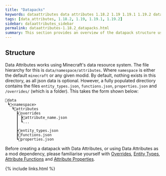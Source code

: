 ```yaml
---
title: "Datapacks"
keywords: dataattributes data attributes 1.18.2 1.19 1.19.1 1.19.2 datapacks
tags: [data_attributes, 1.18.2, 1.19, 1.19.1, 1.19.2]
sidebar: dataattributes_sidebar
permalink: dataattributes-1.18.2_datapacks.html
summary: This section provides an overview of the datapack structure used by Data Attributes for Minecraft 1.18.2.
---
```


## Structure

Data Attributes works using Minecraft's data resource system. The file hierarchy for this is `data/namespace/attributes`. Where `namespace` is either the default `minecraft` or any given modid. By default, nothing exists in this directory, as all json data is optional. However, a fully populated directiory contains the files `entity_types.json`, `functions.json`, `properties.json` and `/overrides/` (which is a folder). This takes the form shown below:

```
📂data
 ┗📂<namespace>
   ┗📂attributes
     ┣📂overrides
     ┃ ┣📄attribute_name.json
     ┃ ┗...
     ┃
     ┣📄entity_types.json
     ┣📄functions.json
     ┗📄properties.json
```

Before creating a datapack with Data Attributes, or using Data Attributes as a mod dependency, please familiarise yourself with [Overrides](dataattributes-1.18.2_overrides), [Entity Types](dataattributes-1.18.2_entity_types), [Attribute Functions](dataattributes-1.18.2_attribute_functions) and [Attribute Properties](dataattributes-1.18.2_attribute_properties).

{% include links.html %}
